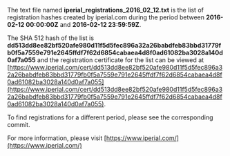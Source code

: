 The text file named **iperial_registrations_2016_02_12.txt** is the list of registration hashes created by iperial.com during the period between **2016-02-12 00:00:00Z** and **2016-02-12 23:59:59Z**.

The SHA 512 hash of the list is **dd513dd8ee82bf520afe980d11f5d5fec896a32a26babdfeb83bbd31779fb0f5a7559e791e2645ffdf7f62d6854cabaea4d8f0ad61082ba3028a140d0af7a055** and the registration certificate for the list can be viewed at [https://www.iperial.com/cert/dd513dd8ee82bf520afe980d11f5d5fec896a32a26babdfeb83bbd31779fb0f5a7559e791e2645ffdf7f62d6854cabaea4d8f0ad61082ba3028a140d0af7a055](https://www.iperial.com/cert/dd513dd8ee82bf520afe980d11f5d5fec896a32a26babdfeb83bbd31779fb0f5a7559e791e2645ffdf7f62d6854cabaea4d8f0ad61082ba3028a140d0af7a055).

To find registrations for a different period, please see the corresponding commit.

For more information, please visit [https://www.iperial.com/](https://www.iperial.com/)
